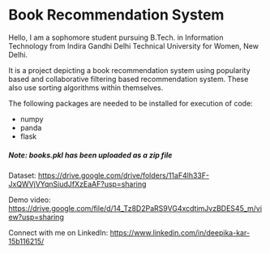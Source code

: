 # Book Recommendation System

Hello, I am a sophomore student pursuing B.Tech. in Information Technology from Indira Gandhi Delhi Technical University for Women, New Delhi.

It is a project depicting a book recommendation system using popularity based and collaborative filtering based recommendation system. These also use sorting algorithms within themselves.

The following packages are needed to be installed for execution of code:
* numpy
* panda
* flask


<h5> Note: books.pkl has been uploaded as a zip file </h5>


Dataset: https://drive.google.com/drive/folders/11aF4lh33F-JxQWVjVYqnSiudJfXzEaAF?usp=sharing


Demo video: https://drive.google.com/file/d/14_Tz8D2PaRS9VG4xcdtimJvzBDES45_m/view?usp=sharing


Connect with me on LinkedIn: https://www.linkedin.com/in/deepika-kar-15b116215/
